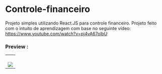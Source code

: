# Controle-financeiro
Projeto simples utilizando React.JS para controle financeiro. Projeto feito com o intuito de aprendizagem com base no seguinte vídeo: https://www.youtube.com/watch?v=pj4vA67olbU


### Preview :

<table width="100%"> 
<tr>
<td width="100%">
<br>
<img src="https://github.com/jonathanoliveirarocha/Controle-Financeiro/blob/main/SAMPLE.png">
</td> 
</table>
